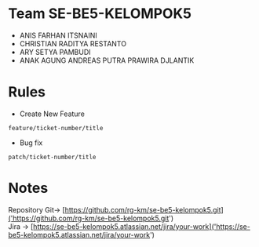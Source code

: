 # Team SE-BE5-KELOMPOK5

- ANIS FARHAN ITSNAINI
- CHRISTIAN RADITYA RESTANTO
- ARY SETYA PAMBUDI
- ANAK AGUNG ANDREAS PUTRA PRAWIRA DJLANTIK

# Rules

- Create New Feature

```
feature/ticket-number/title
```

- Bug fix

```
patch/ticket-number/title
```

# Notes

Repository Git-> [https://github.com/rg-km/se-be5-kelompok5.git]('https://github.com/rg-km/se-be5-kelompok5.git') <br>
Jira -> [https://se-be5-kelompok5.atlassian.net/jira/your-work]('https://se-be5-kelompok5.atlassian.net/jira/your-work')
